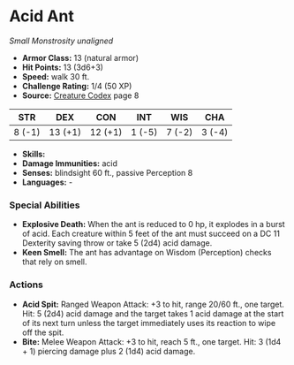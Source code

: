 # Acid Ant

*Small* *Monstrosity* *unaligned*

- **Armor Class:** 13 (natural armor)
- **Hit Points:** 13 (3d6+3)
- **Speed:** walk 30 ft.
- **Challenge Rating:** 1/4 (50 XP)
- **Source:** [Creature Codex](https://koboldpress.com/kpstore/product/creature-codex-for-5th-edition-dnd) page 8

| STR | DEX | CON | INT | WIS | CHA |
| --- | --- | --- | --- | --- | --- |
| 8 (-1) | 13 (+1) | 12 (+1) | 1 (-5) | 7 (-2) | 3 (-4) |

- **Skills:** 
- **Damage Immunities:** acid
- **Senses:** blindsight 60 ft., passive Perception 8
- **Languages:** -

### Special Abilities

- **Explosive Death:** When the ant is reduced to 0 hp, it explodes in a burst of acid. Each creature within 5 feet of the ant must succeed on a DC 11 Dexterity saving throw or take 5 (2d4) acid damage.
- **Keen Smell:** The ant has advantage on Wisdom (Perception) checks that rely on smell.

### Actions

- **Acid Spit:** Ranged Weapon Attack: +3 to hit, range 20/60 ft., one target. Hit: 5 (2d4) acid damage and the target takes 1 acid damage at the start of its next turn unless the target immediately uses its reaction to wipe off the spit.
- **Bite:** Melee Weapon Attack: +3 to hit, reach 5 ft., one target. Hit: 3 (1d4 + 1) piercing damage plus 2 (1d4) acid damage.


